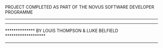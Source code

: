 PROJECT COMPLETED AS PART OF THE NOVUS SOFTWARE DEVELOPER PROGRAMME
********************************************************************

********************************************************************
************** BY LOUIS THOMPSON & LUKE BELFIELD *******************
********************************************************************
 
